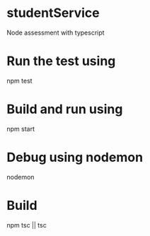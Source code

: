 # studentService
Node assessment with typescript

# Run the test using
npm test

# Build and run using 
npm start

# Debug using nodemon
nodemon

# Build 
npm tsc || tsc


